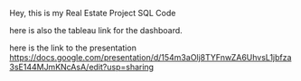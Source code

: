 Hey, this is my Real Estate Project SQL Code

here is also the tableau link for the dashboard. 


here is the link to the presentation 
https://docs.google.com/presentation/d/154m3aOlj8TYFnwZA6UhvsL1jbfza3sE144MJmKNcAsA/edit?usp=sharing
